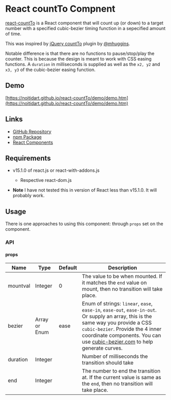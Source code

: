 React countTo Compnent
=====================
[react-countTo](https://github.com/noitidart/react-countTo) is a React component that will count up (or down) to a target number with a specified cubic-bezier timing function in a sepecified amount of time.

This was inspired by [jQuery countTo](https://github.com/mhuggins/jquery-countTo) plugin by [@mhuggins](https://github.com/mhuggins).

Notable difference is that there are no functions to pause/stop/play the counter. This is because the design is meant to work with CSS easing functions. A `duration` in milliseconds is supplied as well as the `x2, y2` and `x3, y3` of the cubic-bezier easing function.

Demo
-----
[https://noitidart.github.io/react-countTo/demo/demo.htm](https://noitidart.github.io/react-countTo/demo/demo.htm)

Links
------
* [GitHub Repository](https://github.com/Noitidart/react-countTo)
* [npm Package](https://www.npmjs.com/package/react-countTo)
* [React Components](http://react-components.com/component/react-color)

Requirements
-------------
* v15.1.0 of react.js or react-with-addons.js
  * Respective react-dom.js

* **Note** I have not tested this in version of React less than v15.1.0. It will probably work.

Usage
------
There is one approaches to using this component: through `props` set on the component.

### API
#### props
| Name     | Type          | Default | Description                                                                                                                                                                                                                                                                       |
|----------|---------------|---------|-----------------------------------------------------------------------------------------------------------------------------------------------------------------------------------------------------------------------------------------------------------------------------------|
| mountval | Integer       | 0       | The value to be when mounted. If it matches the `end` value on mount, then no transition will take place.                                                                                                                                                                         |
| bezier   | Array or Enum | ease    |  Enum of strings: `linear`, `ease`, `ease-in`, `ease-out`, `ease-in-out`. Or supply an array, this is the same way you provide a CSS `cubic-bezier`. Provide the 4 inner coordinate components. You can use [cubic-bezier.com](http://cubic-bezier.com/) to help generate curves. |
| duration | Integer       |         | Number of milliseconds the transition should take                                                                                                                                                                                                                                 |
| end      | Integer       |         | The number to end the transition at. If the current value is same as the `end`, then no transition will take place.                                                                                                                                                               |
